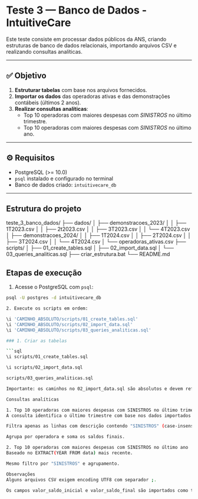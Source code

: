 # Teste 3 — Banco de Dados - IntuitiveCare

Este teste consiste em processar dados públicos da ANS, criando estruturas de banco de dados relacionais, importando arquivos CSV e realizando consultas analíticas.

---

## ✅ Objetivo

1. **Estruturar tabelas** com base nos arquivos fornecidos.
2. **Importar os dados** das operadoras ativas e das demonstrações contábeis (últimos 2 anos).
3. **Realizar consultas analíticas**:
   - Top 10 operadoras com maiores despesas com *SINISTROS* no último trimestre.
   - Top 10 operadoras com maiores despesas com *SINISTROS* no último ano.

---

## ⚙️ Requisitos

- PostgreSQL (>= 10.0)
- `psql` instalado e configurado no terminal
- Banco de dados criado: `intuitivecare_db`

---

## Estrutura do projeto
teste_3_banco_dados/ 
├── dados/ │ ├── demonstracoes_2023/ │ │ ├── 1T2023.csv │ │ ├── 2t2023.csv │ │ ├── 3T2023.csv │ │ └── 4T2023.csv │ 
			 ├── demonstracoes_2024/ │ │ ├── 1T2024.csv │ │ ├── 2T2024.csv │ │ ├── 3T2024.csv │ │ └── 4T2024.csv │ 
			 └── operadoras_ativas.csv 
├── scripts/ │ ├── 01_create_tables.sql │ ├── 02_import_data.sql │ └── 03_queries_analiticas.sql 
├── criar_estrutura.bat 
└── README.md

## Etapas de execução

1. Acesse o PostgreSQL com `psql`:

```bash
psql -U postgres -d intuitivecare_db

2. Execute os scripts em ordem:

\i 'CAMINHO_ABSOLUTO/scripts/01_create_tables.sql'
\i 'CAMINHO_ABSOLUTO/scripts/02_import_data.sql'
\i 'CAMINHO_ABSOLUTO/scripts/03_queries_analiticas.sql'

### 1. Criar as tabelas

```sql
\i scripts/01_create_tables.sql

\i scripts/02_import_data.sql

scripts/03_queries_analiticas.sql

Importante: os caminhos no 02_import_data.sql são absolutos e devem refletir o local onde os arquivos estão salvos na máquina.

Consultas analíticas

1. Top 10 operadoras com maiores despesas com SINISTROS no último trimestre
A consulta identifica o último trimestre com base nos dados importados (MAX(data)).

Filtra apenas as linhas com descrição contendo "SINISTROS" (case-insensitive).

Agrupa por operadora e soma os saldos finais.

2. Top 10 operadoras com maiores despesas com SINISTROS no último ano
Baseado no EXTRACT(YEAR FROM data) mais recente.

Mesmo filtro por "SINISTROS" e agrupamento.

Observações
Alguns arquivos CSV exigem encoding UTF8 com separador ;.

Os campos valor_saldo_inicial e valor_saldo_final são importados como texto por conterem vírgula decimal. As queries usam REPLACE(..., ',', '.')::NUMERIC para tratamento.

